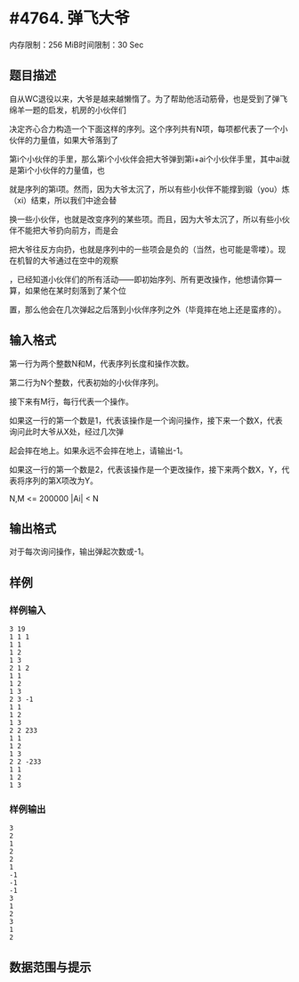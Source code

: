# #4764. 弹飞大爷

内存限制：256 MiB时间限制：30 Sec

## 题目描述

自从WC退役以来，大爷是越来越懒惰了。为了帮助他活动筋骨，也是受到了弹飞绵羊一题的启发，机房的小伙伴们

决定齐心合力构造一个下面这样的序列。这个序列共有N项，每项都代表了一个小伙伴的力量值，如果大爷落到了

第i个小伙伴的手里，那么第i个小伙伴会把大爷弹到第i+ai个小伙伴手里，其中ai就是第i个小伙伴的力量值，也

就是序列的第i项。然而，因为大爷太沉了，所以有些小伙伴不能撑到锻（you）炼（xi）结束，所以我们中途会替

换一些小伙伴，也就是改变序列的某些项。而且，因为大爷太沉了，所以有些小伙伴不能把大爷扔向前方，而是会

把大爷往反方向扔，也就是序列中的一些项会是负的（当然，也可能是零喽）。现在机智的大爷通过在空中的观察

，已经知道小伙伴们的所有活动&mdash;&mdash;即初始序列、所有更改操作，他想请你算一算，如果他在某时刻落到了某个位

置，那么他会在几次弹起之后落到小伙伴序列之外（毕竟摔在地上还是蛮疼的）。

## 输入格式

第一行为两个整数N和M，代表序列长度和操作次数。

第二行为N个整数，代表初始的小伙伴序列。

接下来有M行，每行代表一个操作。

如果这一行的第一个数是1，代表该操作是一个询问操作，接下来一个数X，代表询问此时大爷从X处，经过几次弹

起会摔在地上。如果永远不会摔在地上，请输出-1。

如果这一行的第一个数是2，代表该操作是一个更改操作，接下来两个数X，Y，代表将序列的第X项改为Y。

N,M <= 200000  |Ai| < N

## 输出格式

对于每次询问操作，输出弹起次数或-1。

## 样例

### 样例输入

    
    3 19
    1 1 1
    1 1
    1 2
    1 3
    2 1 2
    1 1
    1 2
    1 3
    2 3 -1
    1 1
    1 2
    1 3
    2 2 233
    1 1
    1 2
    1 3
    2 2 -233
    1 1
    1 2
    1 3
    

### 样例输出

    
    
    
    3
    2
    1
    2
    2
    1
    -1
    -1
    -1
    3
    1
    2
    3
    1
    2
    

## 数据范围与提示

